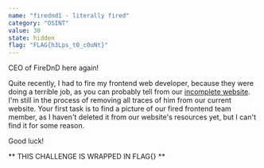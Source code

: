 ```yaml
---
name: "firednd1 - literally fired"
category: "OSINT"
value: 30
state: hidden
flag: "FLAG{h3Lps_t0_c0uNt}"
---
```


CEO of FireDnD here again!

Quite recently, I had to fire my frontend web developer, because they were doing a terrible job, as you can probably tell from our [incomplete website](https://dnd.ctf.csesoc.app). I'm still in the process of removing all traces of him from our current website. Your first task is to find a picture of our fired frontend team member, as I haven't deleted it from our website's resources yet, but I can't find it for some reason.

Good luck!


** THIS CHALLENGE IS WRAPPED IN FLAG{} **
